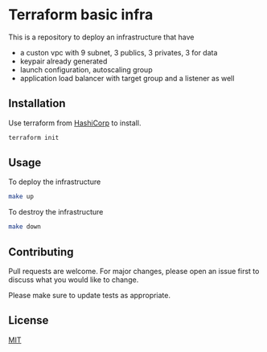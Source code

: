 # Terraform basic infra

This is a repository to deploy an infrastructure that have 
- a custon vpc with 9 subnet, 3 publics, 3 privates, 3 for data
- keypair already generated
- launch configuration, autoscaling group
- application load balancer with target group and a listener as well

## Installation

Use terraform from [HashiCorp](https://www.terraform.io/docs/index.html) to install.

```bash
terraform init
```

## Usage

To deploy the infrastructure
```bash
make up
```

To destroy the infrastructure
```bash
make down
```

## Contributing
Pull requests are welcome. For major changes, please open an issue first to discuss what you would like to change.

Please make sure to update tests as appropriate.

## License
[MIT](https://choosealicense.com/licenses/mit/)
